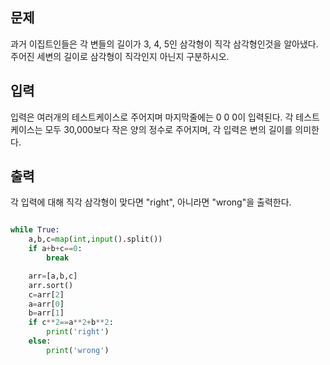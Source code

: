 ## 문제
과거 이집트인들은 각 변들의 길이가 3, 4, 5인 삼각형이 직각 삼각형인것을 알아냈다. 
주어진 세변의 길이로 삼각형이 직각인지 아닌지 구분하시오.

## 입력
입력은 여러개의 테스트케이스로 주어지며 마지막줄에는 0 0 0이 입력된다. 
각 테스트케이스는 모두 30,000보다 작은 양의 정수로 주어지며, 각 입력은 변의 길이를 의미한다.

## 출력
각 입력에 대해 직각 삼각형이 맞다면 "right", 아니라면 "wrong"을 출력한다.
```python

while True:
    a,b,c=map(int,input().split())
    if a+b+c==0:
        break

    arr=[a,b,c]
    arr.sort()
    c=arr[2]
    a=arr[0]
    b=arr[1]
    if c**2==a**2+b**2:
        print('right')
    else:
        print('wrong')
    
```
